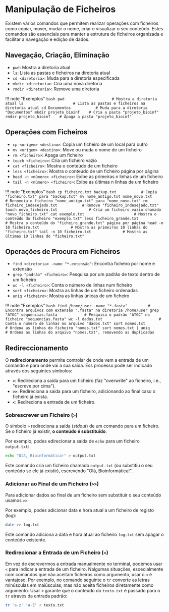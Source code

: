# Manipulação de Ficheiros
Existem vários comandos que permitem realizar operações com ficheiros como copiar, mover, mudar o nome, criar e visualizar o seu conteúdo. Estes comandos são essenciais para manter a estrutura de ficheiros organizada e facilitar a navegação e edição de dados.

## Navegação, Criação, Eliminação

- `pwd`: Mostra a diretoria atual
- `ls`: Lista as pastas e ficheiros na diretoria atual
- `cd <diretoria>`: Muda para a diretoria especificada
- `mkdir <diretoria>`: Cria uma nova diretoria
- `rmdir <diretoria>`: Remove uma diretoria

!!! note "Exemplos"
    ```bash
    pwd                     # Mostra a diretoria atual
    ls                      # Lista as pastas e ficheiros na diretoria atual
    cd Documentos           # Muda para a diretoria "Documentos"
    mkdir projeto_bioinf    # Cria a pasta "projeto_bioinf"
    rmdir projeto_bioinf    # Apaga a pasta "projeto_bioinf"
    ```

## Operações com Ficheiros

- `cp <origem> <destino>`: Copia um ficheiro de um local para outro
- `mv <origem> <destino>`: Move ou muda o nome de um ficheiro
- `rm <ficheiro>`: Apaga um ficheiro
- `touch <ficheiro>`: Cria um ficheiro vazio
- `cat <ficheiro>`: Mostra o conteúdo de um ficheiro
- `less <ficheiro>`: Mostra o conteúdo de um ficheiro página por página
- `head -n <número> <ficheiro>`: Exibe as primeiras n linhas de um ficheiro
- `tail -n <número> <ficheiro>`: Exibe as últimas n linhas de um ficheiro

!!! note "Exemplos"
    ```bash
    cp ficheiro.txt backup.txt           # Copia "ficheiro.txt" para "backup.txt"
    mv nome_antigo.txt nome_novo.txt     # Renomeia o ficheiro "nome_antigo.txt" para "nome_novo.txt"
    rm ficheiro_indesejado.txt           # Remove "ficheiro_indesejado.txt"
    touch novo_ficheiro.txt              # Cria um ficheiro vazio chamado "novo_ficheiro.txt"
    cat exemplo.txt                      # Mostra o conteúdo do ficheiro "exemplo.txt"
    less ficheiro_grande.txt             # Mostra o conteúdo do "ficheiro_grande.txt" página por página
    head -n 10 ficheiro.txt              # Mostra as primeiras 10 linhas do "ficheiro.txt"
    tail -n 10 ficheiro.txt              # Mostra as últimas 10 linhas do "ficheiro.txt"
    ```

## Operações de Procura em Ficheiros

- `find <diretoria> -name "*.extensão"`: Encontra ficheiro por nome e extensão
- `grep "padrão" <ficheiro>`: Pesquisa por um padrão de texto dentro de um ficheiro
- `wc -l <ficheiro>`: Conta o número de linhas num ficheiro
- `sort <ficheiro>`: Mostra as linhas de um ficheiro ordenadas
- `uniq <ficheiro>`: Mostra as linhas únicas de um ficheiro

!!! note "Exemplos"
    ```bash
    find /home/user -name "*.fasta"         # Encontra arquivos com extensão ".fasta" na diretoria /home/user
    grep "ATGC" sequencias.fasta            # Pesquisa o padrão "ATGC" no ficheiro "sequencias.fasta"
    wc -l dados.txt                         # Conta o número de linhas no arquivo "dados.txt"
    sort nomes.txt                          # Ordena as linhas do ficheiro "nomes.txt"
    sort nomes.txt | uniq                   # Ordena as linhas do arquivo "nomes.txt", removendo as duplicadas
    ```

## Redireccionamento

O **redirecionamento** permite controlar de onde vem a entrada de um comando e para onde vai a sua saída. Ess processo pode ser indicado através dos seguintes símbolos:

- **`>`**: Redireciona a saída para um ficheiro (faz "overwrite" ao ficheiro, i.e., "escreve por cima").  
- **`>>`**: Redireciona a saída para um ficheiro, adicionando ao final caso o ficheiro já exista.  
- **`<`**: Redireciona a entrada de um ficheiro.  


### Sobrescrever um Ficheiro (`>`)  

O símbolo `>` redireciona a saída (*stdout*) de um comando para um ficheiro. Se o ficheiro já existir, **o conteúdo é substituído**.  

Por exemplo, podes edirecionar a saída de `echo` para um ficheiro `output.txt`:
```bash
echo "Olá, Bioinformática!" > output.txt
```
Este comando cria um ficheiro chamado `output.txt` (ou substitiu o seu conteúdo se ele já existir), escrevendo "Olá, Bioinformática!".

### Adicionar ao Final de um Ficheiro (`>>`)  
Para adicionar dados ao final de um ficheiro sem substituir o seu conteúdo usamos `>>`.  

Por exemplo, podes adicionar data e hora atual a um ficheiro de registo (log):  
```bash
date >> log.txt
```
Este comando adiciona a data e hora atual ao ficheiro `log.txt` sem apagar o conteúdo existente.  

### Redirecionar a Entrada de um Ficheiro (`<`)  

Em vez de escrevermos a entrada manualmente no terminal, podemos usar `<` para indicar a entrada de um ficheiro. Nalgumas situações, esoecialmente com comandos que não aceitam ficheiros como argumento, usar o `<` é vantajoso. Por exemplo, no comando seguinte o `tr` converte as letras minúsculas em maiúsculas, mas não aceita ficheiros diretamente como argumento. Usar `<` garante que o conteúdo do `texto.txt` é passado para o `tr` através da entrada padrão:

```bash
tr 'a-z' 'A-Z' < texto.txt
```